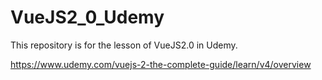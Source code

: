 # VueJS2_0_Udemy
This repository is for the lesson of VueJS2.0 in Udemy.

https://www.udemy.com/vuejs-2-the-complete-guide/learn/v4/overview
